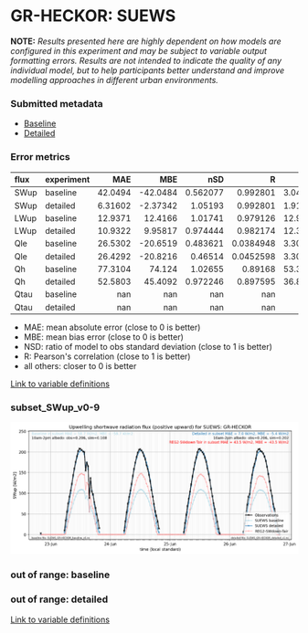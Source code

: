 # GR-HECKOR: SUEWS

**NOTE:** *Results presented here are highly dependent on how models are configured in this experiment and may be subject to variable output formatting errors. Results are not intended to indicate the quality of any individual model, but to help participants better understand and improve modelling approaches in different urban environments.*

### Submitted metadata

- [Baseline](SUEWS_GR-HECKOR_baseline_attrs.md)
- [Detailed](SUEWS_GR-HECKOR_detailed_attrs.md)

### Error metrics

| flux   | experiment   |       MAE |       MBE |        nSD |           R |       5th |      95th |      RMSE |      cRMSE |      AMBE |       1-nSD |          1-R |    nSkewness |   nKurtosis |    Overlap |
|:-------|:-------------|----------:|----------:|-----------:|------------:|----------:|----------:|----------:|-----------:|----------:|------------:|-------------:|-------------:|------------:|-----------:|
| SWup   | baseline     |  42.0494  | -42.0484  |   0.562077 |   0.992801  |   3.04112 |  86.1272  |  50.2062  |   0.447067 |  42.0484  |   0.437924  |   0.00719861 |   0.238193   |   0.0519836 |   0.108912 |
| SWup   | detailed     |   6.31602 |  -2.37342 |   1.05193  |   0.992801  |   1.91476 |   4.38596 |   8.53322 |   0.133574 |   2.37342 |   0.0519336 |   0.00719861 |   0.238193   |   0.0519836 |   0.090985 |
| LWup   | baseline     |  12.9371  |  12.4166  |   1.01741  |   0.979126  |  12.9155  |  15.4911  |  15.3513  |   0.206827 |  12.4166  |   0.017406  |   0.0208739  |   0.115103   |   0.0550405 |   0.151419 |
| LWup   | detailed     |  10.9322  |   9.95817 |   0.974444 |   0.982174  |  12.3169  |   8.3459  |  12.907   |   0.188135 |   9.95817 |   0.0255583 |   0.0178264  |   0.00426808 |   0.0191524 |   0.138964 |
| Qle    | baseline     |  26.5302  | -20.6519  |   0.483621 |   0.0384948 |   3.30472 |  66.9411  |  43.9065  |   1.09392  |  20.6519  |   0.516379  |   0.961505   |   2.87459    |   8.49914   |   0.57649  |
| Qle    | detailed     |  26.4292  | -20.8216  |   0.46514  |   0.0452598 |   3.30477 |  67.5059  |  43.6659  |   1.08363  |  20.8216  |   0.53486   |   0.95474    |   2.89649    |   8.75145   |   0.578726 |
| Qh     | baseline     |  77.3104  |  74.124   |   1.02655  |   0.89168   |  53.3731  |  54.3882  |  89.4123  |   0.472331 |  74.124   |   0.0265469 |   0.10832    |   0.487926   |   2.12651   |   0.504375 |
| Qh     | detailed     |  52.5803  |  45.4092  |   0.972246 |   0.897595  |  36.8205  |  21.9508  |  65.5911  |   0.447097 |  45.4092  |   0.0277532 |   0.102405   |   0.406221   |   1.91892   |   0.386193 |
| Qtau   | baseline     | nan       | nan       | nan        | nan         | nan       | nan       | nan       | nan        | nan       | nan         | nan          | nan          | nan         | nan        |
| Qtau   | detailed     | nan       | nan       | nan        | nan         | nan       | nan       | nan       | nan        | nan       | nan         | nan          | nan          | nan         | nan        |

 - MAE: mean absolute error (close to 0 is better)
 - MBE: mean bias error (close to 0 is better)
 - NSD: ratio of model to obs standard deviation (close to 1 is better)
 - R: Pearson's correlation (close to 1 is better)
 - all others: closer to 0 is better

[Link to variable definitions](../modelattrs/variable_definitions.md)

### <a name="subset_swup_v0-9"></a>subset_SWup_v0-9
[![SUEWS_GR-HECKOR_subset_SWup_v0-9.png](SUEWS_GR-HECKOR_subset_SWup_v0-9.png)](SUEWS_GR-HECKOR_subset_SWup_v0-9.png)

### out of range: baseline


### out of range: detailed



[Link to variable definitions](../modelattrs/variable_definitions.md)

